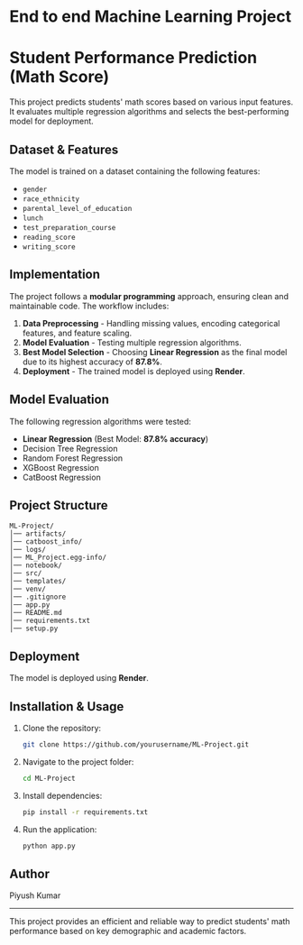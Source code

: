 # End to end Machine Learning Project

# Student Performance Prediction (Math Score)

This project predicts students' math scores based on various input features. It evaluates multiple regression algorithms and selects the best-performing model for deployment.

## Dataset & Features
The model is trained on a dataset containing the following features:
- `gender`
- `race_ethnicity`
- `parental_level_of_education`
- `lunch`
- `test_preparation_course`
- `reading_score`
- `writing_score`

## Implementation
The project follows a **modular programming** approach, ensuring clean and maintainable code. The workflow includes:
1. **Data Preprocessing** - Handling missing values, encoding categorical features, and feature scaling.
2. **Model Evaluation** - Testing multiple regression algorithms.
3. **Best Model Selection** - Choosing **Linear Regression** as the final model due to its highest accuracy of **87.8%**.
4. **Deployment** - The trained model is deployed using **Render**.

## Model Evaluation
The following regression algorithms were tested:
- **Linear Regression** (Best Model: **87.8% accuracy**)
- Decision Tree Regression
- Random Forest Regression
- XGBoost Regression
- CatBoost Regression

## Project Structure
```
ML-Project/
│── artifacts/
│── catboost_info/
│── logs/
│── ML_Project.egg-info/
│── notebook/
│── src/
│── templates/
│── venv/
│── .gitignore
│── app.py
│── README.md
│── requirements.txt
│── setup.py
```

## Deployment
The model is deployed using **Render**.

## Installation & Usage
1. Clone the repository:
   ```sh
   git clone https://github.com/yourusername/ML-Project.git
   ```
2. Navigate to the project folder:
   ```sh
   cd ML-Project
   ```
3. Install dependencies:
   ```sh
   pip install -r requirements.txt
   ```
4. Run the application:
   ```sh
   python app.py
   ```

## Author
Piyush Kumar

---
This project provides an efficient and reliable way to predict students' math performance based on key demographic and academic factors.

